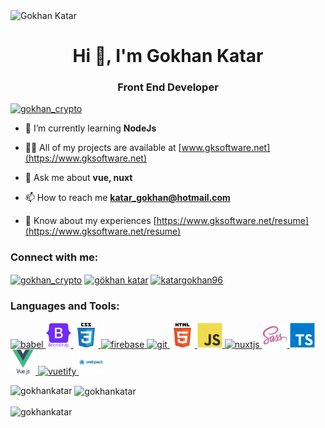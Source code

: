 <img src="https://jessup.edu/wp-content/uploads/2024/01/Is-Web-Development-Oversaturated.jpg" alt="Gokhan Katar" width="100%" height="250" style={border-radius:10px;} />
<h1 align="center">Hi 👋, I'm Gokhan Katar</h1>
<h3 align="center">Front End Developer</h3>

<p align="left"> <a href="https://twitter.com/gokhan_crypto" target="blank"><img src="https://img.shields.io/twitter/follow/gokhan_crypto?logo=twitter&style=for-the-badge" alt="gokhan_crypto" /></a> </p>

- 🌱 I’m currently learning **NodeJs**

- 👨‍💻 All of my projects are available at [www.gksoftware.net](https://www.gksoftware.net)

- 💬 Ask me about **vue, nuxt**

- 📫 How to reach me **katar_gokhan@hotmail.com**

- 📄 Know about my experiences [https://www.gksoftware.net/resume](https://www.gksoftware.net/resume)

<h3 align="left">Connect with me:</h3>
<p align="left">
<a href="https://twitter.com/gokhan_crypto" target="blank"><img align="center" src="https://raw.githubusercontent.com/rahuldkjain/github-profile-readme-generator/master/src/images/icons/Social/twitter.svg" alt="gokhan_crypto" height="30" width="40" /></a>
<a href="https://linkedin.com/in/gökhan katar" target="blank"><img align="center" src="https://raw.githubusercontent.com/rahuldkjain/github-profile-readme-generator/master/src/images/icons/Social/linked-in-alt.svg" alt="gökhan katar" height="30" width="40" /></a>
<a href="https://instagram.com/katargokhan96" target="blank"><img align="center" src="https://raw.githubusercontent.com/rahuldkjain/github-profile-readme-generator/master/src/images/icons/Social/instagram.svg" alt="katargokhan96" height="30" width="40" /></a>
</p>

<h3 align="left">Languages and Tools:</h3>
<p align="left"> <a href="https://babeljs.io/" target="_blank" rel="noreferrer"> <img src="https://www.vectorlogo.zone/logos/babeljs/babeljs-icon.svg" alt="babel" width="40" height="40"/> </a> <a href="https://getbootstrap.com" target="_blank" rel="noreferrer"> <img src="https://raw.githubusercontent.com/devicons/devicon/master/icons/bootstrap/bootstrap-plain-wordmark.svg" alt="bootstrap" width="40" height="40"/> </a> <a href="https://www.w3schools.com/css/" target="_blank" rel="noreferrer"> <img src="https://raw.githubusercontent.com/devicons/devicon/master/icons/css3/css3-original-wordmark.svg" alt="css3" width="40" height="40"/> </a> <a href="https://firebase.google.com/" target="_blank" rel="noreferrer"> <img src="https://www.vectorlogo.zone/logos/firebase/firebase-icon.svg" alt="firebase" width="40" height="40"/> </a> <a href="https://git-scm.com/" target="_blank" rel="noreferrer"> <img src="https://www.vectorlogo.zone/logos/git-scm/git-scm-icon.svg" alt="git" width="40" height="40"/> </a> <a href="https://www.w3.org/html/" target="_blank" rel="noreferrer"> <img src="https://raw.githubusercontent.com/devicons/devicon/master/icons/html5/html5-original-wordmark.svg" alt="html5" width="40" height="40"/> </a> <a href="https://developer.mozilla.org/en-US/docs/Web/JavaScript" target="_blank" rel="noreferrer"> <img src="https://raw.githubusercontent.com/devicons/devicon/master/icons/javascript/javascript-original.svg" alt="javascript" width="40" height="40"/> </a> <a href="https://nuxtjs.org/" target="_blank" rel="noreferrer"> <img src="https://www.vectorlogo.zone/logos/nuxtjs/nuxtjs-icon.svg" alt="nuxtjs" width="40" height="40"/> </a> <a href="https://sass-lang.com" target="_blank" rel="noreferrer"> <img src="https://raw.githubusercontent.com/devicons/devicon/master/icons/sass/sass-original.svg" alt="sass" width="40" height="40"/> </a> <a href="https://www.typescriptlang.org/" target="_blank" rel="noreferrer"> <img src="https://raw.githubusercontent.com/devicons/devicon/master/icons/typescript/typescript-original.svg" alt="typescript" width="40" height="40"/> </a> <a href="https://vuejs.org/" target="_blank" rel="noreferrer"> <img src="https://raw.githubusercontent.com/devicons/devicon/master/icons/vuejs/vuejs-original-wordmark.svg" alt="vuejs" width="40" height="40"/> </a> <a href="https://vuetifyjs.com/en/" target="_blank" rel="noreferrer"> <img src="https://bestofjs.org/logos/vuetify.svg" alt="vuetify" width="40" height="40"/> </a> <a href="https://webpack.js.org" target="_blank" rel="noreferrer"> <img src="https://raw.githubusercontent.com/devicons/devicon/d00d0969292a6569d45b06d3f350f463a0107b0d/icons/webpack/webpack-original-wordmark.svg" alt="webpack" width="40" height="40"/> </a> </p>

<p><img align="left" src="https://github-readme-stats.vercel.app/api/top-langs?username=gokhankatar&show_icons=true&locale=en&layout=compact" alt="gokhankatar" /></p>

<p>&nbsp;<img align="center" src="https://github-readme-stats.vercel.app/api?username=gokhankatar&show_icons=true&locale=en" alt="gokhankatar" /></p>

<p><img align="center" src="https://github-readme-streak-stats.herokuapp.com/?user=gokhankatar&" alt="gokhankatar" /></p>
